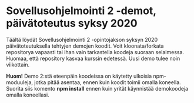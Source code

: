 # Sovellusohjelmointi 2 -demot, päivätoteutus syksy 2020

Täältä löydät Sovellusohjelmointi 2 -opintojakson syksyn 2020 päivätoteutuksella tehtyjen demojen koodit. Voit kloonata/forkata repositorya vapaasti tai ihan vain tarkastella koodeja suoraan selaimessa. Huomaa, että repository kasvaa kurssin edetessä. Uusi demo tulee noin viikottain.

__Huom!__ Demo 2:stä eteenpäin koodeissa on käytetty ulkoisia npm-moduuleja, jotka pitää asentaa, ennen kuin koodit toimii omalla koneella. Suorita siis komento __npm install__ ennen kuin yrität käynnistää demokoodeja omalla koneellasi.
